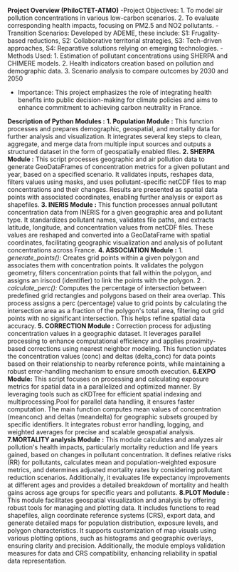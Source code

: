 **Project Overview (PhiloCTET-ATMO)**
-Project Objectives: 1. To model air pollution concentrations in various low-carbon scenarios.
                     2. To evaluate corresponding health impacts, focusing on PM2.5 and NO2 pollutants.
-Transition Scenarios: Developed by ADEME, these include: S1: Frugality-based reductions, S2: Collaborative territorial strategies, S3: Tech-driven approaches, S4: Reparative solutions relying on emerging technologies.
-Methods Used: 1. Estimation of pollutant concentrations using SHERPA and CHIMERE models.
               2. Health indicators creation based on pollution and demographic data.
               3. Scenario analysis to compare outcomes by 2030 and 2050    
- Importance: This project emphasizes the role of integrating health benefits into public decision-making for climate policies and aims to enhance commitment to achieving carbon neutrality in France.

**Description of Python Modules :**
**1. Population Module :** This function processes and prepares demographic, geospatial, and mortality data for further analysis and visualization. It integrates several key steps to clean, aggregate, and merge data from multiple input sources and outputs a structured dataset in the form of geospatially enabled files.
**2. SHERPA Module :** This script processes geographic and air pollution data to generate GeoDataFrames of concentration metrics for a given pollutant and year, based on a specified scenario. It validates inputs, reshapes data, filters values using masks, and uses pollutant-specific netCDF files to map concentrations and their changes. Results are presented as spatial data points with associated coordinates, enabling further analysis or export as shapefiles.
**3. INERIS Module :** This function processes annual pollutant concentration data from INERIS for a given geographic area and pollutant type. It standardizes pollutant names, validates file paths, and extracts latitude, longitude, and concentration values from netCDF files. These values are reshaped and converted into a GeoDataFrame with spatial coordinates, facilitating geographic visualization and analysis of pollutant concentrations across France.
**4. ASSOCIATION Module :** 1. _generate_points():_ Creates grid points within a given polygon and associates them with concentration points. It validates the polygon geometry, filters concentration points that fall within the polygon, and assigns an iriscod (identifier) to link the points with the polygon. 2 . _calculate_perc():_ Computes the percentage of intersection between predefined grid rectangles and polygons based on their area overlap. This process assigns a perc (percentage) value to grid points by calculating the intersection area as a fraction of the polygon's total area, filtering out grid points with no significant intersection. This helps refine spatial data accuracy.
**5. CORRECTION Module :** Correction process for adjusting concentration values in a geographic dataset. It leverages parallel processing to enhance computational efficiency and applies proximity-based corrections using nearest neighbor modeling. This function updates the concentration values (conc) and deltas (delta_conc) for data points based on their relationship to nearby reference points, while maintaining a robust error-handling mechanism to ensure smooth execution.
**6.EXPO Module:** This script focuses on processing and calculating exposure metrics for spatial data in a parallelized and optimized manner. By leveraging tools such as cKDTree for efficient spatial indexing and multiprocessing.Pool for parallel data handling, it ensures faster computation. The main function computes mean values of concentration (meanconc) and deltas (meandelta) for geographic subsets grouped by specific identifiers. It integrates robust error handling, logging, and weighted averages for precise and scalable geospatial analysis.
**7.MORTALITY analysis Module :** This module calculates and analyzes air pollution's health impacts, particularly mortality reduction and life years gained, based on changes in pollutant concentration. It defines relative risks (RR) for pollutants, calculates mean and population-weighted exposure metrics, and determines adjusted mortality rates by considering pollutant reduction scenarios. Additionally, it evaluates life expectancy improvements at different ages and provides a detailed breakdown of mortality and health gains across age groups for specific years and pollutants.
**8.PLOT Module :** This module facilitates geospatial visualization and analysis by offering robust tools for managing and plotting data. It includes functions to read shapefiles, align coordinate reference systems (CRS), export data, and generate detailed maps for population distribution, exposure levels, and polygon characteristics. It supports customization of map visuals using various plotting options, such as histograms and geographic overlays, ensuring clarity and precision. Additionally, the module employs validation measures for data and CRS compatibility, enhancing reliability in spatial data representation.
